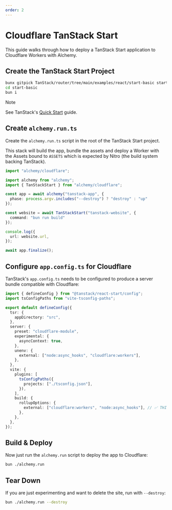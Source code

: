 ```yaml
---
order: 2
---
```


# Cloudflare TanStack Start

This guide walks through how to deploy a TanStack Start application to Cloudflare Workers with Alchemy.

## Create the TanStack Start Project

```sh
bunx gitpick TanStack/router/tree/main/examples/react/start-basic start-basic
cd start-basic
bun i
```

> [!NOTE]
> See TanStack's [Quick Start](https://tanstack.com/start/latest/docs/framework/react/quick-start) guide.

## Create `alchemy.run.ts`

Create the `alchemy.run.ts` script in the root of the TanStack Start project.

This stack will build the app, bundle the assets and deploy a Worker with the Assets bound to `ASSETS` which is expected by Nitro (the build system backing TanStack).

```ts
import "alchemy/cloudflare";

import alchemy from "alchemy";
import { TanStackStart } from "alchemy/cloudflare";

const app = await alchemy("tanstack-app", {
  phase: process.argv.includes("--destroy") ? "destroy" : "up"
});

const website = await TanStackStart("tanstack-website", {
  command: "bun run build"
});

console.log({
  url: website.url,
});

await app.finalize();
```

## Configure `app.config.ts` for Cloudflare

TanStack's `app.config.ts` needs to be configured to produce a server bundle compatible with Cloudflare:

```ts
import { defineConfig } from "@tanstack/react-start/config";
import tsConfigPaths from "vite-tsconfig-paths";

export default defineConfig({
  tsr: {
    appDirectory: "src",
  },
  server: {
    preset: "cloudflare-module",
    experimental: {
      asyncContext: true,
    },
    unenv: {
      external: ["node:async_hooks", "cloudflare:workers"],
    },
  },
  vite: {
    plugins: [
      tsConfigPaths({
        projects: ["./tsconfig.json"],
      }),
    ],
    build: {
      rollupOptions: {
        external: ["cloudflare:workers", "node:async_hooks"], // ✅ THIS is what Rollup/Vite needs
      },
    },
  },
});
```

## Build & Deploy

Now just run the `alchemy.run` script to deploy the app to Cloudflare:

```sh
bun ./alchemy.run
```

## Tear Down

If you are just experimenting and want to delete the site, run with `--destroy`:

```sh
bun ./alchemy.run --destroy
```
